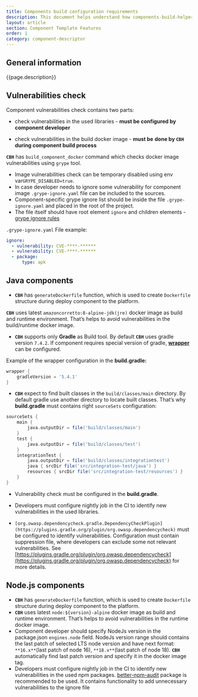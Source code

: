 ```yaml
---
title: Components build configuration requirements
description: This document helps understand how components-build-helper (CBH) build docker image structure for Java/ NodeJs components and how to avoid vulnerabilities in the components.
layout: article
section: Component Template Features
order: 1
category: component-descriptor
---
```


## General information

{{page.description}}

## Vulnerabilities check

Component vulnerabilities check contains two parts:

 * check vulnerabilities in the used libraries - **must be configured by component developer**

 * check vulnerabilities in the build docker image - **must be** **done by `CBH` during component build process**

**`CBH`** has `build_component_docker` command which checks docker image vulnerabilities using `grype` tool.  

 * Image vulnerabilities check can be temporary disabled using env var`GRYPE_DISABLED=true`.
 * In case developer needs to ignore some vulnerability for component image `.grype-ignore.yaml` file can be included to the sources.
 * Component-specific grype ignore list should be inside the file `.grype-ignore.yaml` and placed in the root of the project.
 * The file itself should have root element `ignore` and children elements - [grype ignore rules](https://github.com/anchore/grype#specifying-matches-to-ignore)

`.grype-ignore.yaml` File example:

```yaml
ignore:
  - vulnerability: CVE-****-******
  - vulnerability: CVE-****-******
  - package:
      type: apk
```

## Java components

 * **`CBH`**  has `generateDockerfile` function, which is used to create `Dockerfile` structure during deploy component to the platform.

 **`CBH`** uses latest `amazoncorretto:8-alpine-jdk(jre)` docker image as build and runtime environment. That’s helps to avoid vulnerabilities in the build/runtime docker image.

 * **`CBH`** supports only **Gradle** as Build tool. By default **`CBH`** uses gradle version `7.4.2`. If component requires special version of gradle, **[wrapper](https://docs.gradle.org/current/dsl/org.gradle.api.tasks.wrapper.Wrapper.html#org.gradle.api.tasks.wrapper.Wrapper)** can be configured.

Example of the wrapper configuration in the **build.gradle:**

```groovy
wrapper {
    gradleVersion = '5.4.1'
}
```

 *  **`CBH`** expect to find built classes in the `build/classes/main` directory. By default gradle use another directory to locate built classes. That’s why **build.gradle** must contains right `sourceSets` configuration:

```groovy
sourceSets {
    main {
        java.outputDir = file('build/classes/main')
    }
    test {
        java.outputDir = file('build/classes/test')
    }
    integrationTest {
        java.outputDir = file('build/classes/integrationtest')
        java { srcDir file('src/integration-test/java') }
        resources { srcDir file('src/integration-test/resources') }
    }
}
```

 * Vulnerability check must be configured in the **build.gradle**.

 * Developers must configure nightly job in the CI to identify new vulnerabilities in the used libraries.
 * `[org.owasp.dependencycheck.gradle.DependencyCheckPlugin](https://plugins.gradle.org/plugin/org.owasp.dependencycheck)`  must be configured to identify vulnerabilities. Configuration must contain suppression file, where developers can exclude some not relevant vulnerabilities.
See [https://plugins.gradle.org/plugin/org.owasp.dependencycheck](https://plugins.gradle.org/plugin/org.owasp.dependencycheck) for more details.

## Node.js components

 * **`CBH`**  has `generateDockerfile` function, which is used to create `Dockerfile` structure during deploy component to the platform.
 * **`CBH`** uses latest `node:${version}-alpine` docker image as build and runtime environment. That’s helps to avoid vulnerabilities in the runtime docker image.
 * Component developer should specify NodeJs version in the package.json `engines.node` field. NodeJs version range should contains the last patch of selected LTS node version and have next format: `**16.x**`(last patch of node 16), `**18.x**`(last patch of node 18). **`CBH`** automatically find last patch version and specify it in the docker image tag.
 * Developers must configure nightly job in the CI to identify new vulnerabilities in the used npm packages. [better-npm-audit](https://www.npmjs.com/package/better-npm-audit) package is recommended to be used. It contains functionality to add unnecessary vulnerabilities to the ignore file
